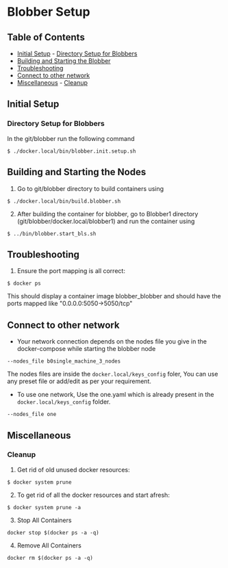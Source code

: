 # Blobber Setup

## Table of Contents

- [Initial Setup](#initial-setup) - [Directory Setup for Blobbers](#directory-setup-for-blobbers)
- [Building and Starting the Blobber](#building-and-starting-the-nodes)
- [Troubleshooting](#troubleshooting)
- [Connect to other network](#connect-to-other-network)
- [Miscellaneous](#miscellaneous) - [Cleanup](#cleanup)

## Initial Setup

### Directory Setup for Blobbers

In the git/blobber run the following command

```
$ ./docker.local/bin/blobber.init.setup.sh
```

## Building and Starting the Nodes

1. Go to git/blobber directory to build containers using

```
$ ./docker.local/bin/build.blobber.sh
```

2. After building the container for blobber, go to Blobber1 directory (git/blobber/docker.local/blobber1) and run the container using

```
$ ../bin/blobber.start_bls.sh
```

## Troubleshooting

1. Ensure the port mapping is all correct:

```
$ docker ps
```

This should display a container image blobber_blobber and should have the ports mapped like "0.0.0.0:5050->5050/tcp"

## Connect to other network

- Your network connection depends on the nodes file you give in the docker-compose while starting the blobber node

```
--nodes_file b0single_machine_3_nodes
```

The nodes files are inside the `docker.local/keys_config` foler, You can use any preset file or add/edit as per your requirement.

- To use one network, Use the one.yaml which is already present in the `docker.local/keys_config` folder.

```
--nodes_file one
```

## Miscellaneous

### Cleanup

1. Get rid of old unused docker resources:

```
$ docker system prune
```

2. To get rid of all the docker resources and start afresh:

```
$ docker system prune -a
```

3. Stop All Containers

```
docker stop $(docker ps -a -q)
```

4. Remove All Containers

```
docker rm $(docker ps -a -q)
```
